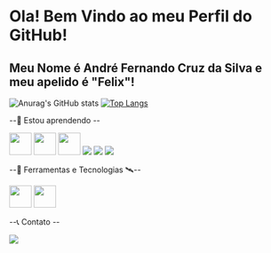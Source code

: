 # Ola! Bem Vindo ao meu Perfil do GitHub!

## Meu Nome é André Fernando Cruz da Silva e meu apelido é "Felix"!
![Anurag's GitHub stats](https://github-readme-stats.vercel.app/api?username=andrefernandocruz&theme=aura&show_icons=true) 
[![Top Langs](https://github-readme-stats.vercel.app/api/top-langs/?username=andrefernandocruz&theme=aura&layout=donut)](https://github.com/andrefernandocruz/github-readme-stats)


--🎒 Estou aprendendo --

 <img loading="lazy" src="https://cdn.jsdelivr.net/gh/devicons/devicon@latest/icons/lua/lua-original.svg" width="40" heigth="40" />  <img loading="lazy" src="https://cdn.jsdelivr.net/gh/devicons/devicon@latest/icons/java/java-original.svg" width="40" heigth="40" />  <img loading="lazy" src="https://cdn.jsdelivr.net/gh/devicons/devicon@latest/icons/javascript/javascript-original.svg" width="40" heigth="40" /> <img src="https://cdn.jsdelivr.net/gh/devicons/devicon@latest/icons/python/python-plain-wordmark.svg" /> <img src="https://cdn.jsdelivr.net/gh/devicons/devicon@latest/icons/html5/html5-plain.svg" /> <img src="https://cdn.jsdelivr.net/gh/devicons/devicon@latest/icons/css3/css3-plain.svg" />

--🧰 Ferramentas e Tecnologias 🛰️--

 <img loading="lazy" src="https://cdn.jsdelivr.net/gh/devicons/devicon@latest/icons/vscode/vscode-original-wordmark.svg" width="40" heigth="40" />  <img loading="lazy" src="https://cdn.jsdelivr.net/gh/devicons/devicon@latest/icons/intellij/intellij-original.svg" width="40" heigth="40" />

--📞 Contato --
<div>
<a href = "mailto:andrefernandocruzdasilva@gmail.com"><img loading="lazy" src="https://img.shields.io/badge/Gmail-D14836?style=for-the-badge&logo=gmail&logoColor=white" target="_blank"></a>
</div>
